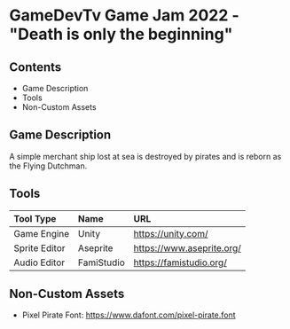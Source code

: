 # GameDevTv Game Jam 2022 - "Death is only the beginning"
## Contents
- Game Description
- Tools
- Non-Custom Assets

## Game Description
A simple merchant ship lost at sea is destroyed by pirates and is reborn as the Flying Dutchman.

## Tools
| Tool Type     | Name       | URL                       |
|:------------- |:---------- |:------------------------- |
| Game Engine   | Unity      | https://unity.com/        |
| Sprite Editor | Aseprite   | https://www.aseprite.org/ |
| Audio Editor  | FamiStudio | https://famistudio.org/   |

## Non-Custom Assets
- Pixel Pirate Font: https://www.dafont.com/pixel-pirate.font
